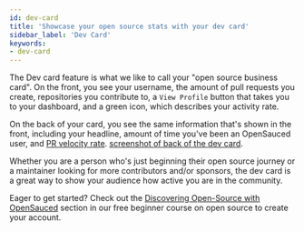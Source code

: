 ```yaml
---
id: dev-card
title: 'Showcase your open source stats with your dev card'
sidebar_label: 'Dev Card'
keywords:
- dev-card 
---
```


The Dev card feature is what we like to call your "open source business card". On the front, you see your username, the amount of pull requests you create, repositories you contribute to, a `View Profile` button that takes you to your dashboard, and a green icon, which describes your activity rate.

On the back of your card, you see the same information that's shown in the front, including your headline, amount of time you've been an OpenSauced user, and [PR velocity rate](../../docs/community/pr-velocity.md).
[screenshot of back of the dev card]().

Whether you are a person who's just beginning their open source journey or a maintainer looking for more contributors and/or sponsors, the dev card is a great way to show your audience how active you are in the community.

Eager to get started? Check out the [Discovering Open-Source with OpenSauced](https://github.com/open-sauced/intro/blob/main/05-how-to-contribute-to-open-source.md#discovering-open-source-with-opensauced) section in our free beginner course on open source to create your account.
